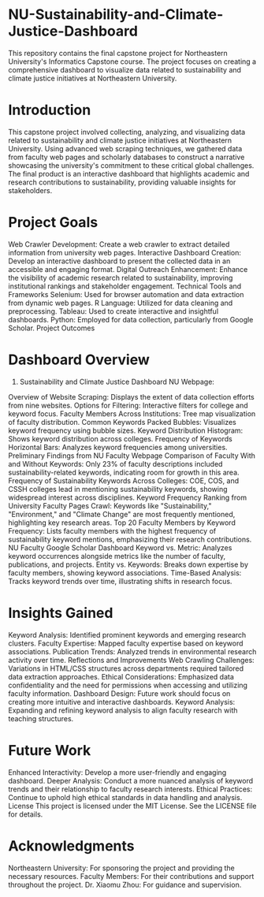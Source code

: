 # NU-Sustainability-and-Climate-Justice-Dashboard
This repository contains the final capstone project for Northeastern University's Informatics Capstone course. The project focuses on creating a comprehensive dashboard to visualize data related to sustainability and climate justice initiatives at Northeastern University.

# Introduction
This capstone project involved collecting, analyzing, and visualizing data related to sustainability and climate justice initiatives at Northeastern University. Using advanced web scraping techniques, we gathered data from faculty web pages and scholarly databases to construct a narrative showcasing the university's commitment to these critical global challenges. The final product is an interactive dashboard that highlights academic and research contributions to sustainability, providing valuable insights for stakeholders.

# Project Goals
Web Crawler Development: Create a web crawler to extract detailed information from university web pages.
Interactive Dashboard Creation: Develop an interactive dashboard to present the collected data in an accessible and engaging format.
Digital Outreach Enhancement: Enhance the visibility of academic research related to sustainability, improving institutional rankings and stakeholder engagement.
Technical Tools and Frameworks
Selenium: Used for browser automation and data extraction from dynamic web pages.
R Language: Utilized for data cleaning and preprocessing.
Tableau: Used to create interactive and insightful dashboards.
Python: Employed for data collection, particularly from Google Scholar.
Project Outcomes

# Dashboard Overview
1. Sustainability and Climate Justice Dashboard NU Webpage:

Overview of Website Scraping: Displays the extent of data collection efforts from nine websites.
Options for Filtering: Interactive filters for college and keyword focus.
Faculty Members Across Institutions: Tree map visualization of faculty distribution.
Common Keywords Packed Bubbles: Visualizes keyword frequency using bubble sizes.
Keyword Distribution Histogram: Shows keyword distribution across colleges.
Frequency of Keywords Horizontal Bars: Analyzes keyword frequencies among universities.
Preliminary Findings from NU Faculty Webpage
Comparison of Faculty With and Without Keywords: Only 23% of faculty descriptions included sustainability-related keywords, indicating room for growth in this area.
Frequency of Sustainability Keywords Across Colleges: COE, COS, and CSSH colleges lead in mentioning sustainability keywords, showing widespread interest across disciplines.
Keyword Frequency Ranking from University Faculty Pages Crawl: Keywords like "Sustainability," "Environment," and "Climate Change" are most frequently mentioned, highlighting key research areas.
Top 20 Faculty Members by Keyword Frequency: Lists faculty members with the highest frequency of sustainability keyword mentions, emphasizing their research contributions.
NU Faculty Google Scholar Dashboard
Keyword vs. Metric: Analyzes keyword occurrences alongside metrics like the number of faculty, publications, and projects.
Entity vs. Keywords: Breaks down expertise by faculty members, showing keyword associations.
Time-Based Analysis: Tracks keyword trends over time, illustrating shifts in research focus.

# Insights Gained
Keyword Analysis: Identified prominent keywords and emerging research clusters.
Faculty Expertise: Mapped faculty expertise based on keyword associations.
Publication Trends: Analyzed trends in environmental research activity over time.
Reflections and Improvements
Web Crawling Challenges: Variations in HTML/CSS structures across departments required tailored data extraction approaches.
Ethical Considerations: Emphasized data confidentiality and the need for permissions when accessing and utilizing faculty information.
Dashboard Design: Future work should focus on creating more intuitive and interactive dashboards.
Keyword Analysis: Expanding and refining keyword analysis to align faculty research with teaching structures.


# Future Work
Enhanced Interactivity: Develop a more user-friendly and engaging dashboard.
Deeper Analysis: Conduct a more nuanced analysis of keyword trends and their relationship to faculty research interests.
Ethical Practices: Continue to uphold high ethical standards in data handling and analysis.
License
This project is licensed under the MIT License. See the LICENSE file for details.

# Acknowledgments
Northeastern University: For sponsoring the project and providing the necessary resources.
Faculty Members: For their contributions and support throughout the project.
Dr. Xiaomu Zhou: For guidance and supervision.
